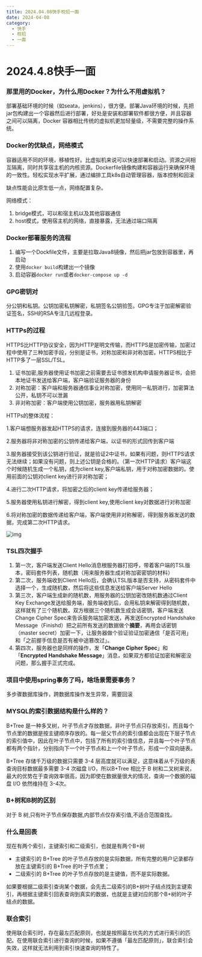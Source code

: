 ```yaml
---
title: 2024.04.08快手校招一面
date: 2024-04-08
category:
  - 快手
  - 校招
  - 一面
---
```




# 2024.4.8快手一面

### 那里用的Docker，为什么用Docker？为什么不用虚拟机？

部署基础环境的时候（如seata，jenkins），很方便。部署Java环境的时候，先把jar包构建出一个容器然后进行部署，好处是安装和部署软件都很方便，并且容器之间可以隔离，Docker 容器相比传统的虚拟机更加轻量级，不需要完整的操作系统。

### Docker的优缺点，网络模式

容器适用不同的环境，移植性好。比虚拟机来说可以快速部署和启动。资源之间相互隔离，同时共享宿主机的内核资源。Dockerfile镜像构建和容器运行来确保环境的一致性。轻松实现水平扩展，通过编排工具k8s自动管理容器，版本控制和回滚

缺点性能会比原生低一点，网络配置复杂。

网络模式：

1. bridge模式，可以和宿主机以及其他容器通信
2. host模式，使用宿主机的网络，直接暴露，无法通过端口隔离

### Docker部署服务的流程

1. 编写一个Dockfile文件，主要是拉取Java8镜像，然后把jar包放到容器里，再启动
2. 使用`docker build`构建出一个镜像
3. 启动容器`docker run`或者`docker-compose up -d `

### GPG密钥对

分公钥和私钥。公钥加密私钥解密，私钥签名公钥验签。GPG专注于加密解密验证签名，SSH的RSA专注几远程登录。

### HTTPs的过程

HTTPS比HTTP协议安全，因为HTTP是明文传输，而HTTPS是加密传输，加密过程中使用了三种加密手段，分别是证书，对称加密和非对称加密。HTTPS相比于HTTP多了一层SSL/TSL。

1. 证书加密,服务器使用证书加密之前需要去证书颁发机构申请服务器证书，会把本地证书发送给客户端，客户端验证服务器的身份
2. 对称加密：客户端和服务器通信事业对称加密，使用同一私钥进行，加密算法公开，私钥不可以泄漏
3. 非对称加密：客户端使用公钥加密，服务器用私钥解密

HTTPs的整体流程：

1.客户端想服务器发起HTTPS的请求，连接到服务器的443端口；

2.服务器将非对称加密的公钥传递给客户端，以证书的形式回传到客户端

3.服务器接受到该公钥进行验证，就是验证2中证书，如果有问题，则HTTPS请求无法继续；如果没有问题，则上述公钥是合格的。（第一次HTTP请求）客户端这个时候随机生成一个私钥，成为client key,客户端私钥，用于对称加密数据的。使用前面的公钥对client key进行非对称加密；

4.进行二次HTTP请求，将加密之后的client key传递给服务器；

5.服务器使用私钥进行解密，得到client key,使用client key对数据进行对称加密

6.将对称加密的数据传递给客户端，客户端使用非对称解密，得到服务器发送的数据，完成第二次HTTP请求。

![img](https://i-blog.csdnimg.cn/blog_migrate/3cf28afee71670667e8853d4091e1290.png)

### TSL四次握手

1. 第一次，客户端发送Client Hello消息根服务器打招呼，带着客户端的TSL版本，密码套件列表，随机数（用来服务器生成对称加密密钥的材料）
2. 第二次，服务端收到Client Hello后，会确认TSL版本是否支持，从密码套件中选择一个，生成随机数，然后将这些信息发送给客户端Server Hello
3. 第三次，客户端生成新的随机数，用服务器的公钥加密改随机数通过Client Key Exchange发送给服务端，服务端收到后，会用私钥来解密得到随机数，这样就有了三个随机数。双方根据三个随机数生成会话密钥，客户端发送Change Cipher Spec来告诉服务端加密发送，再发送Encrypted Handshake Message（Finishd）把之前所有发送的数据做个**摘要**，再用会话密钥（master secret）加密一下，让服务器做个验证验证加密通信「是否可用」和「之前握手信息是否有被中途篡改过」。
4. 第四次，服务器也是同样的操作，发「**Change Cipher Spec**」和「**Encrypted Handshake Message**」消息，如果双方都验证加密和解密没问题，那么握手正式完成。

### 项目中使用spring事务了吗，啥场景需要事务？

多步骤数据库操作，跨数据库操作发生异常，需要回滚

### MYSQL的索引数据结构是什么样的？

B+Tree 是一种多叉树，叶子节点才存放数据，非叶子节点只存放索引，而且每个节点里的数据是按主键顺序存放的。每一层父节点的索引值都会出现在下层子节点的索引值中，因此在叶子节点中，包括了所有的索引值信息，并且每一个叶子节点都有两个指针，分别指向下一个叶子节点和上一个叶子节点，形成一个双向链表。

B+Tree 存储千万级的数据只需要 3-4 层高度就可以满足，这意味着从千万级的表查询目标数据最多需要 3-4 次磁盘 I/O，所以B+Tree 相比于 B 树和二叉树来说，最大的优势在于查询效率很高，因为即使在数据量很大的情况，查询一个数据的磁盘 I/O 依然维持在 3-4次。

### B+树和B树的区别

对于 B 树,只有叶子节点保存数据,内部节点仅存索引值,不适合范围查找。

### 什么是回表

现在有两个索引，主键索引和二级索引，也就是有两个B+树

- 主键索引的 B+Tree 的叶子节点存放的是实际数据，所有完整的用户记录都存放在主键索引的 B+Tree 的叶子节点里；
- 二级索引的 B+Tree 的叶子节点存放的是主键值，而不是实际数据。

如果要根据二级索引查询某个数据，会先去二级索引的B+树叶子结点找到主键索引，再根据主键索引回表查询到真实的数据，也就是主键对应的那个B+树的叶子结点的数据。

### 联合索引

使用联合索引时，存在最左匹配原则，也就是按照最左优先的方式进行索引的匹配。在使用联合索引进行查询的时候，如果不遵循「最左匹配原则」，联合索引会失效，这样就无法利用到索引快速查询的特性了。